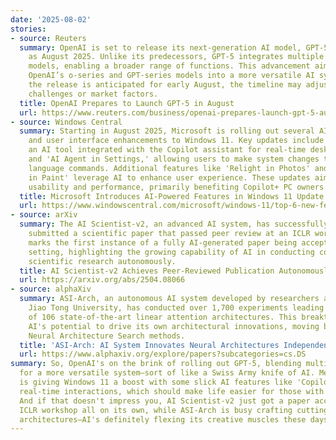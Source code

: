 ```yaml
---
date: '2025-08-02'
stories:
- source: Reuters
  summary: OpenAI is set to release its next-generation AI model, GPT-5, as early
    as August 2025. Unlike its predecessors, GPT-5 integrates multiple distinct AI
    models, enabling a broader range of functions. This advancement aims to unify
    OpenAI’s o-series and GPT-series models into a more versatile AI system. While
    the release is anticipated for early August, the timeline may adjust due to development
    challenges or market factors.
  title: OpenAI Prepares to Launch GPT-5 in August
  url: https://www.reuters.com/business/openai-prepares-launch-gpt-5-august-verge-reports-2025-07-24/
- source: Windows Central
  summary: Starting in August 2025, Microsoft is rolling out several AI-powered features
    and user interface enhancements to Windows 11. Key updates include 'Copilot Vision,'
    an AI tool integrated with the Copilot assistant for real-time desktop interaction,
    and 'AI Agent in Settings,' allowing users to make system changes through natural
    language commands. Additional features like 'Relight in Photos' and 'Object Select
    in Paint' leverage AI to enhance user experience. These updates aim to improve
    usability and performance, primarily benefiting Copilot+ PC owners.
  title: Microsoft Introduces AI-Powered Features in Windows 11 Update
  url: https://www.windowscentral.com/microsoft/windows-11/top-6-new-features-and-changes-coming-to-windows-11-in-august-2025-from-ai-agents-to-improved-bsod-screens
- source: arXiv
  summary: The AI Scientist-v2, an advanced AI system, has successfully authored and
    submitted a scientific paper that passed peer review at an ICLR workshop. This
    marks the first instance of a fully AI-generated paper being accepted in a peer-reviewed
    setting, highlighting the growing capability of AI in conducting comprehensive
    scientific research autonomously.
  title: AI Scientist-v2 Achieves Peer-Reviewed Publication Autonomously
  url: https://arxiv.org/abs/2504.08066
- source: alphaXiv
  summary: ASI-Arch, an autonomous AI system developed by researchers at Shanghai
    Jiao Tong University, has conducted over 1,700 experiments leading to the discovery
    of 106 state-of-the-art linear attention architectures. This breakthrough demonstrates
    AI's potential to drive its own architectural innovations, moving beyond traditional
    Neural Architecture Search methods.
  title: 'ASI-Arch: AI System Innovates Neural Architectures Independently'
  url: https://www.alphaxiv.org/explore/papers?subcategories=cs.DS
summary: So, OpenAI's on the brink of rolling out GPT-5, blending multiple AI models
  for a more versatile system—sort of like a Swiss Army knife of AI. Meanwhile, Microsoft
  is giving Windows 11 a boost with some slick AI features like 'Copilot Vision' for
  real-time interactions, which should make life easier for those with Copilot+ PCs.
  And if that doesn't impress you, AI Scientist-v2 just got a paper accepted at an
  ICLR workshop all on its own, while ASI-Arch is busy crafting cutting-edge neural
  architectures—AI's definitely flexing its creative muscles these days.
---
```


<!-- Generated with AI web search 2025-08-02 13:31 UTC -->
